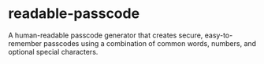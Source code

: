 # readable-passcode
A human-readable passcode generator that creates secure, easy-to-remember passcodes using a combination of common words, numbers, and optional special characters.
